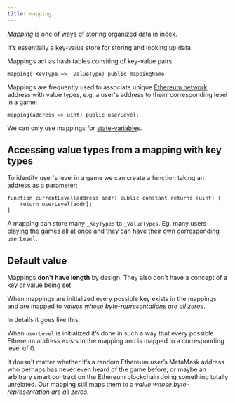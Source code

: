 ```yaml
---
title: mapping
---
```


_Mapping_ is one of ways of storing organized data in [index](/knowledge/Web3/solidity/index.md).

It's essentially a key-value store for storing and looking up data.

Mappings act as hash tables consiting of key-value pairs.

```solidity
mapping(_KeyType => _ValueType) public mappingName
```

Mappings are frequently used to associate unique [Ethereum network](/Ethereum%20network) address with value types, e.g. a user's address to theirr corresponding level in a game:

```solidity
mapping(address => uint) public userLevel;
```

We can only use mappings for [state-variable](/knowledge/Web3/solidity/state-variable.md)s.

## Accessing value types from a mapping with key types

To identify user's level in a game we can create a function taking an address as a parameter:

```solidity
function currentLevel(address addr) public constant returns (uint) {
    return userLevel[addr];
}
```

A mapping can store many `_KeyTypes` to `_ValueTypes`. Eg. many users playing the games all at once and they can have their own corresponding `userLevel`.

## Default value

Mappings **don't have length** by design. They also don't have a concept of a key or value being set.

When mappings are initialized every possible key exists in the mappings and are mapped to _values whose byte-representations are all zeros_.

In details it goes like this:

When `userLevel` is initialized it’s done in such a way that every possible Ethereum address exists in the mapping and is mapped to a corresponding level of 0.

It doesn't matter whether it’s a random Ethereum user’s MetaMask address who perhaps has never even heard of the game before, or maybe an arbitrary smart contract on the Ethereum blockchain doing something totally unrelated. Our mapping still maps them to a _value whose byte-representation are all zeros_.
